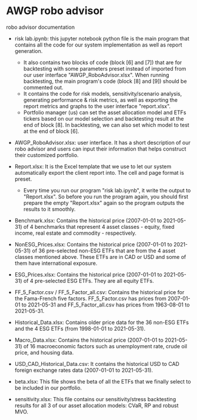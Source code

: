 # AWGP robo advisor
robo advisor documentation

- risk lab.ipynb: this jupyter notebook python file is the main program that contains all the code for our system implementation as well as report generation. 
  * It also contains two blocks of code (block [6] and [7]) that are for backtesting with some parameters preset instead of imported from our user interface "AWGP_RoboAdvisor.xlsx". When running backtesting, the main program's code (block [8] and [9]) should be commented out. 
  * It contains the code for risk models, sensitivity/scenario analysis, generating performance & risk metrics, as well as exporting the report metrics and graphs to the user interface "report.xlsx".
  * Portfolio manager (us) can set the asset allocation model and ETFs tickers based on our model selection and backtesting result at the end of block [8]. In backtesting, we can also set which model to test at the end of block [6].

- AWGP_RoboAdvisor.xlsx: user interface. It has a short description of our robo advisor and users can input their information that helps construct their customized portfolio.

- Report.xlsx: It is the Excel template that we use to let our system automatically export the client report into. The cell and page format is preset.
  * Every time you run our program "risk lab.ipynb", it write the output to "Report.xlsx". So before you run the program again, you should first prepare the empty "Report.xlsx" again so the program outputs the results to it smoothly.

- Benchmark.xlsx: Contains the historical price (2007-01-01 to 2021-05-31) of 4 benchmarks that represent 4 asset classes - equity, fixed income, real estate and commodity - respectively. 

- NonESG_Prices.xlsx: Contains the historical price (2007-01-01 to 2021-05-31) of 36 pre-selected non-ESG ETFs that are from the 4 asset classes mentioned above. These ETFs are in CAD or USD and some of them have international exposure.

- ESG_Prices.xlsx: Contains the historical price (2007-01-01 to 2021-05-31) of 4 pre-selected ESG ETFs. They are all equity ETFs.

- FF_5_Factor.csv / FF_5_Factor_all.csv: Contains the historical price for the Fama-French five factors. FF_5_Factor.csv has prices from 2007-01-01 to 2021-05-31 and FF_5_Factor_all.csv has prices from 1963-08-01 to 2021-05-31.

- Historical_Data.xlsx: Contains older price data for the 36 non-ESG ETFs and the 4 ESG ETFs (from 1998-01-01 to 2021-05-31). 

- Macro_Data.xlsx: Contains the historical price (2007-01-01 to 2021-05-31) of 16 macroeconomic factors such as unemployment rate, crude oil price, and housing data.

- USD_CAD_Historical_Data.csv: It contains the historical USD to CAD foreign exchange rates data (2007-01-01 to 2021-05-31).

- beta.xlsx: This file shows the beta of all the ETFs that we finally select to be included in our portfolio.

- sensitivity.xlsx: This file contains our sensitivity/stress backtesting results for all 3 of our asset allocation models: CVaR, RP and robust MVO.


